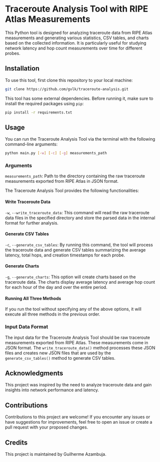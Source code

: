 # Traceroute Analysis Tool with RIPE Atlas Measurements
This Python tool is designed for analyzing traceroute data from RIPE Atlas measurements and generating various statistics, CSV tables, and charts based on the collected information. It is particularly useful for studying network latency and hop count measurements over time for different probes.

## Installation
To use this tool, first clone this repository to your local machine:
```bash
git clone https://github.com/gvlk/traceroute-analysis.git
```
This tool has some external dependencies. Before running it, make sure to install the required packages using ``pip``:
```bash
pip install -r requirements.txt
```

## Usage
You can run the Traceroute Analysis Tool via the terminal with the following command-line arguments:
```bash
python main.py [-w] [-c] [-g] measurements_path
```
### Arguments
``measurements_path``: Path to the directory containing the raw traceroute measurements exported from RIPE Atlas in JSON format.  

The Traceroute Analysis Tool provides the following functionalities:

#### Write Traceroute Data
``-w``, ``--write_traceroute_data``: This command will read the raw traceroute data files in the specified directory and store the parsed data in the internal format for further analysis.

#### Generate CSV Tables
``-c``, ``--generate_csv_tables``: By running this command, the tool will process the traceroute data and generate CSV tables summarizing the average latency, total hops, and creation timestamps for each probe.

#### Generate Charts
``-g``, ``--generate_charts``: This option will create charts based on the traceroute data. The charts display average latency and average hop count for each hour of the day and over the entire period.

#### Running All Three Methods
If you run the tool without specifying any of the above options, it will execute all three methods in the previous order.

### Input Data Format
The input data for the Traceroute Analysis Tool should be raw traceroute measurements exported from RIPE Atlas. These measurements come in JSON format. The ``write_traceroute_data()`` method processes these JSON files and creates new JSON files that are used by the ``generate_csv_tables()`` method to generate CSV tables.

## Acknowledgments
This project was inspired by the need to analyze traceroute data and gain insights into network performance and latency.

## Contributions
Contributions to this project are welcome! If you encounter any issues or have suggestions for improvements, feel free to open an issue or create a pull request with your proposed changes.

## Credits
This project is maintained by Guilherme Azambuja.